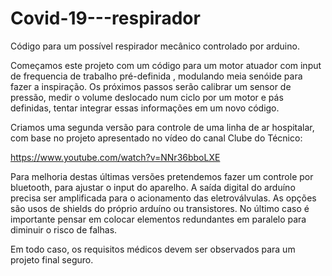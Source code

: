 # Covid-19---respirador
Código para um possível respirador mecânico controlado por arduino.

Começamos este projeto com um código para um motor atuador com input de frequencia de trabalho pré-definida , modulando meia senóide para fazer a inspiração.
Os próximos passos serão calibrar um sensor de pressão, medir o volume deslocado num ciclo por um motor e pás definidas, tentar integrar essas informações em um novo código.

Criamos uma segunda versão para controle de uma linha de ar hospitalar, com base no projeto apresentado no vídeo do canal Clube do Técnico:

https://www.youtube.com/watch?v=NNr36bboLXE

Para melhoria destas últimas versões pretendemos fazer um controle por bluetooth, para ajustar o input do aparelho.
A saída digital do arduíno precisa ser amplificada para o acionamento das eletroválvulas. As opções são usos de shields do próprio arduíno ou transistores. No último caso é importante pensar em colocar elementos redundantes em paralelo para diminuir o risco de falhas.

Em todo caso, os requisitos médicos devem ser observados para um projeto final seguro.


